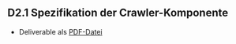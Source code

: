 ## D2.1 Spezifikation der Crawler-Komponente

- Deliverable als [PDF-Datei](https://hobbitdata.informatik.uni-leipzig.de/OPAL/Deliverables/OPAL_D2.1_Spezifikation_der_Crawler-Komponente.pdf)

